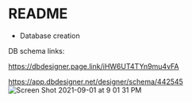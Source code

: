 # README

* Database creation

DB schema links:

  https://dbdesigner.page.link/iHW6UT4TYn9mu4vFA
  
  https://app.dbdesigner.net/designer/schema/442545
  ![Screen Shot 2021-09-01 at 9 01 31 PM](https://user-images.githubusercontent.com/81711519/131775045-a6a0c43f-5828-4670-a484-5105efcf6d23.png)
